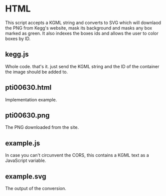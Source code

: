 # HTML
This script accepts a KGML string and converts to SVG which will downlaod the PNG from Kegg's website, mask its background and masks any box marked as green.
It also indexes the boxes ids and allows the user to color boxes by ID.

## kegg.js
Whole code. that's it. just send the KGML string and the ID of the container the image should be added to.

## pti00630.html
Implementation example.

## pti00630.png
The PNG downloaded from the site.

## example.js
In case you can't circunvent the CORS, this contains a KGML text as a JavaScript variable.

## example.svg
The output of the conversion.
